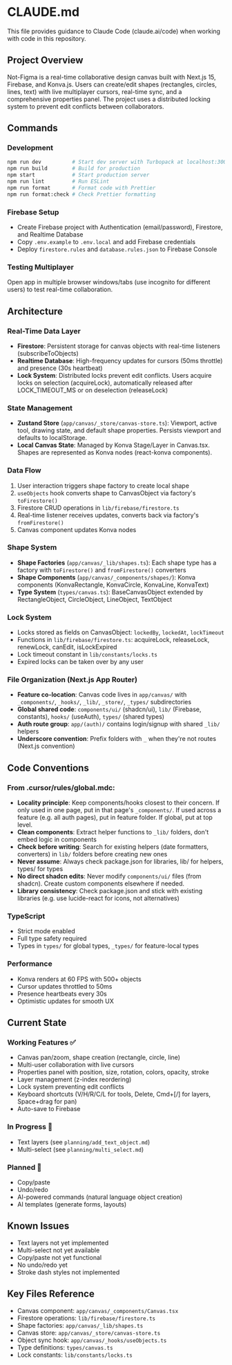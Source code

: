 # CLAUDE.md

This file provides guidance to Claude Code (claude.ai/code) when working with code in this repository.

## Project Overview

Not-Figma is a real-time collaborative design canvas built with Next.js 15, Firebase, and Konva.js. Users can create/edit shapes (rectangles, circles, lines, text) with live multiplayer cursors, real-time sync, and a comprehensive properties panel. The project uses a distributed locking system to prevent edit conflicts between collaborators.

## Commands

### Development
```bash
npm run dev          # Start dev server with Turbopack at localhost:3000
npm run build        # Build for production
npm start            # Start production server
npm run lint         # Run ESLint
npm run format       # Format code with Prettier
npm run format:check # Check Prettier formatting
```

### Firebase Setup
- Create Firebase project with Authentication (email/password), Firestore, and Realtime Database
- Copy `.env.example` to `.env.local` and add Firebase credentials
- Deploy `firestore.rules` and `database.rules.json` to Firebase Console

### Testing Multiplayer
Open app in multiple browser windows/tabs (use incognito for different users) to test real-time collaboration.

## Architecture

### Real-Time Data Layer
- **Firestore**: Persistent storage for canvas objects with real-time listeners (subscribeToObjects)
- **Realtime Database**: High-frequency updates for cursors (50ms throttle) and presence (30s heartbeat)
- **Lock System**: Distributed locks prevent edit conflicts. Users acquire locks on selection (acquireLock), automatically released after LOCK_TIMEOUT_MS or on deselection (releaseLock)

### State Management
- **Zustand Store** (`app/canvas/_store/canvas-store.ts`): Viewport, active tool, drawing state, and default shape properties. Persists viewport and defaults to localStorage.
- **Local Canvas State**: Managed by Konva Stage/Layer in Canvas.tsx. Shapes are represented as Konva nodes (react-konva components).

### Data Flow
1. User interaction triggers shape factory to create local shape
2. `useObjects` hook converts shape to CanvasObject via factory's `toFirestore()`
3. Firestore CRUD operations in `lib/firebase/firestore.ts`
4. Real-time listener receives updates, converts back via factory's `fromFirestore()`
5. Canvas component updates Konva nodes

### Shape System
- **Shape Factories** (`app/canvas/_lib/shapes.ts`): Each shape type has a factory with `toFirestore()` and `fromFirestore()` converters
- **Shape Components** (`app/canvas/_components/shapes/`): Konva components (KonvaRectangle, KonvaCircle, KonvaLine, KonvaText)
- **Type System** (`types/canvas.ts`): BaseCanvasObject extended by RectangleObject, CircleObject, LineObject, TextObject

### Lock System
- Locks stored as fields on CanvasObject: `lockedBy`, `lockedAt`, `lockTimeout`
- Functions in `lib/firebase/firestore.ts`: acquireLock, releaseLock, renewLock, canEdit, isLockExpired
- Lock timeout constant in `lib/constants/locks.ts`
- Expired locks can be taken over by any user

### File Organization (Next.js App Router)
- **Feature co-location**: Canvas code lives in `app/canvas/` with `_components/`, `_hooks/`, `_lib/`, `_store/`, `_types/` subdirectories
- **Global shared code**: `components/ui/` (shadcn/ui), `lib/` (Firebase, constants), `hooks/` (useAuth), `types/` (shared types)
- **Auth route group**: `app/(auth)/` contains login/signup with shared `_lib/` helpers
- **Underscore convention**: Prefix folders with `_` when they're not routes (Next.js convention)

## Code Conventions

### From .cursor/rules/global.mdc:
- **Locality principle**: Keep components/hooks closest to their concern. If only used in one page, put in that page's `_components/`. If used across a feature (e.g. all auth pages), put in feature folder. If global, put at top level.
- **Clean components**: Extract helper functions to `_lib/` folders, don't embed logic in components
- **Check before writing**: Search for existing helpers (date formatters, converters) in `lib/` folders before creating new ones
- **Never assume**: Always check package.json for libraries, lib/ for helpers, types/ for types
- **No direct shadcn edits**: Never modify `components/ui/` files (from shadcn). Create custom components elsewhere if needed.
- **Library consistency**: Check package.json and stick with existing libraries (e.g. use lucide-react for icons, not alternatives)

### TypeScript
- Strict mode enabled
- Full type safety required
- Types in `types/` for global types, `_types/` for feature-local types

### Performance
- Konva renders at 60 FPS with 500+ objects
- Cursor updates throttled to 50ms
- Presence heartbeats every 30s
- Optimistic updates for smooth UX

## Current State

### Working Features ✅
- Canvas pan/zoom, shape creation (rectangle, circle, line)
- Multi-user collaboration with live cursors
- Properties panel with position, size, rotation, colors, opacity, stroke
- Layer management (z-index reordering)
- Lock system preventing edit conflicts
- Keyboard shortcuts (V/H/R/C/L for tools, Delete, Cmd+[/] for layers, Space+drag for pan)
- Auto-save to Firebase

### In Progress 🚧
- Text layers (see `planning/add_text_object.md`)
- Multi-select (see `planning/multi_select.md`)

### Planned 📅
- Copy/paste
- Undo/redo
- AI-powered commands (natural language object creation)
- AI templates (generate forms, layouts)

## Known Issues
- Text layers not yet implemented
- Multi-select not yet available
- Copy/paste not yet functional
- No undo/redo yet
- Stroke dash styles not implemented

## Key Files Reference
- Canvas component: `app/canvas/_components/Canvas.tsx`
- Firestore operations: `lib/firebase/firestore.ts`
- Shape factories: `app/canvas/_lib/shapes.ts`
- Canvas store: `app/canvas/_store/canvas-store.ts`
- Object sync hook: `app/canvas/_hooks/useObjects.ts`
- Type definitions: `types/canvas.ts`
- Lock constants: `lib/constants/locks.ts`
